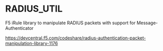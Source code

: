 # RADIUS_UTIL
F5 iRule library to manipulate RADIUS packets with support for Message-Authenticator

https://devcentral.f5.com/codeshare/radius-authentication-packet-manipulation-library-1176
